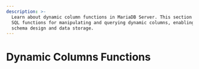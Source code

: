 ```yaml
---
description: >-
  Learn about dynamic column functions in MariaDB Server. This section details
  SQL functions for manipulating and querying dynamic columns, enabling flexible
  schema design and data storage.
---
```


# Dynamic Columns Functions

